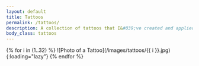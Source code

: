 ```yaml
---
layout: default
title: Tattoos
permalink: /tattoos/
description: A collection of tattoos that I&#039;ve created and applied over the years.
body_class: tattoos
---
```

{% for i in (1..32) %}
![Photo of a Tattoo](/images/tattoos/{{ i }}.jpg){:loading="lazy"}
{% endfor %}

